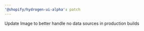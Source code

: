 ```yaml
---
'@shopify/hydrogen-ui-alpha': patch
---
```


Update Image to better handle no data sources in production builds
